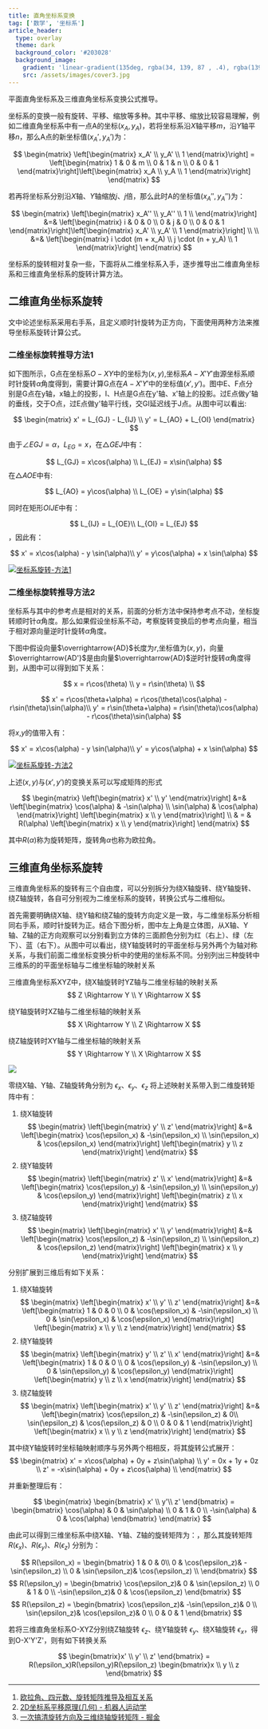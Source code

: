 ```yaml
---
title: 直角坐标系变换
tag: ['数学', '坐标系']
article_header:
  type: overlay
  theme: dark
  background_color: '#203028'
  background_image:
    gradient: 'linear-gradient(135deg, rgba(34, 139, 87 , .4), rgba(139, 34, 139, .4))'
    src: /assets/images/cover3.jpg
---
```


平面直角坐标系及三维直角坐标系变换公式推导。

<!--more-->
<!-- # 直角坐标系变换 -->

坐标系的变换一般有旋转、平移、缩放等多种。其中平移、缩放比较容易理解，例如二维直角坐标系中有一点A的坐标$(x_A,y_A)$，若将坐标系沿$X$轴平移$m$，沿$Y$轴平移$n$，那么A点的新坐标值$(x_A', y_A')$为：

$$
\begin{matrix}
    \left[\begin{matrix}
    x_A' \\
    y_A' \\
    1
    \end{matrix}\right] = \left[\begin{matrix}
    1 & 0 & m \\
    0 & 1 & n \\
    0 & 0 & 1
    \end{matrix}\right]\left[\begin{matrix}
    x_A \\
    y_A \\
    1
    \end{matrix}\right]
\end{matrix}
$$

若再将坐标系分别沿$X$轴、$Y$轴缩放$j$、$j$倍，那么此时A的坐标值$(x_A'', y_A'')$为：

$$
\begin{matrix}
    \left[\begin{matrix}
    x_A'' \\
    y_A'' \\
    1 \\
    \end{matrix}\right] &=& \left[\begin{matrix}
    i & 0 & 0 \\
    0 & j & 0 \\
    0 & 0 & 1
    \end{matrix}\right]\left[\begin{matrix}
    x_A' \\
    y_A' \\
    1
    \end{matrix}\right] \\  \\
    &=& \left[\begin{matrix}
    i \cdot (m + x_A) \\
    j \cdot (n + y_A) \\
    1
    \end{matrix}\right]
\end{matrix}
$$

坐标系的旋转相对复杂一些，下面将从二维坐标系入手，逐步推导出二维直角坐标系和三维直角坐标系的旋转计算方法。

## 二维直角坐标系旋转

文中论述坐标系采用右手系，且定义顺时针旋转为正方向，下面使用两种方法来推导坐标系旋转计算公式。

### 二维坐标旋转推导方法1

如下图所示，G点在坐标系$O-XY$中的坐标为$(x,y)$,坐标系$A-X'Y'$由源坐标系顺时针旋转$\alpha$角度得到，需要计算G点在$A-X'Y'$中的坐标值$(x',y')$。图中E、F点分别是G点在y轴，x轴上的投影，I、H点是G点在y'轴、x'轴上的投影。过E点做y'轴的垂线，交于O点，过E点做y'轴平行线，交GI延迟线于J点。从图中可以看出:

$$
\begin{matrix}
x' = L_{GJ} - L_{IJ} \\
y' = L_{AO} + L_{OI}
\end{matrix}
$$

由于$\angle EGJ = \alpha$，$L_{EG}=x$，在$\triangle GEJ$中有：

$$
L_{GJ} = x\cos(\alpha) \\
L_{EJ} = x\sin(\alpha)
$$
在$\triangle AOE$中有:

$$
L_{AO} = y\cos(\alpha) \\
L_{OE} = y\sin(\alpha)
$$

同时在矩形$OIJE$中有：

$$
L_{IJ} = L_{OE}\\
L_{OI} = L_{EJ}
$$，因此有：

$$
x' = x\cos(\alpha) - y \sin(\alpha)\\
y' = y\cos(\alpha) + x \sin(\alpha)
$$

[![坐标系旋转-方法1](./pic/coordinate-transform/坐标转换-1.png "坐标系旋转")](https://www.geogebra.org/m/d8sjhgay)

### 二维坐标旋转推导方法2

坐标系与其中的参考点是相对的关系，前面的分析方法中保持参考点不动，坐标旋转顺时针$\alpha$角度。那么如果假设坐标系不动，考察旋转变换后的参考点向量，相当于相对源向量逆时针旋转$\alpha$角度。

下图中假设向量$\overrightarrow{AD}$长度为$r$,坐标值为$(x, y)$，向量$\overrightarrow{AD'}$是由向量$\overrightarrow{AD}$逆时针旋转$\alpha$角度得到，从图中可以得到如下关系：

$$
x = r\cos(\theta) \\
y = r\sin(\theta) \\
$$

$$
x' = r\cos(\theta+\alpha) = r\cos(\theta)\cos(\alpha) - r\sin(\theta)\sin(\alpha)\\
y' = r\sin(\theta+\alpha) = r\sin(\theta)\cos(\alpha) - r\cos(\theta)\sin(\alpha)
$$

将$x$,$y$的值带入有：

$$
x' = x\cos(\alpha) - y \sin(\alpha)\\
y' = y\cos(\alpha) + x \sin(\alpha)
$$

[![坐标系旋转-方法2](./pic/coordinate-transform/坐标转换-2.png "向量旋转")](https://www.geogebra.org/m/g7awma3n)

上述$(x,y)$与$(x',y')$的变换关系可以写成矩阵的形式

$$
\begin{matrix}
\left[\begin{matrix}
x' \\
y'
\end{matrix}\right] &=& \left[\begin{matrix}
\cos(\alpha) & -\sin(\alpha) \\
\sin(\alpha) & \cos(\alpha)
\end{matrix}\right] \left[\begin{matrix}
x \\
y
\end{matrix}\right] \\
& = & R(\alpha) \left[\begin{matrix}
x \\
y
\end{matrix}\right]
\end{matrix}
$$

其中$R(\alpha)$称为旋转矩阵，旋转角$\alpha$也称为欧拉角。

## 三维直角坐标系旋转

三维直角坐标系的旋转有三个自由度，可以分别拆分为绕X轴旋转、绕Y轴旋转、绕Z轴旋转，各自可分别视为二维坐标系的旋转，转换公式与二维相似。

首先需要明确绕X轴、绕Y轴和绕Z轴的旋转方向定义是一致，与二维坐标系分析相同右手系，顺时针旋转为正。结合下图分析，图中左上角是立体图，从X轴、Y轴、Z轴的正方向观察可以分别看到立方体的三面颜色分别为红（右上）、绿（左下）、蓝（右下）。从图中可以看出，绕Y轴旋转时的平面坐标与另外两个为轴对称关系，与我们前面二维坐标变换分析中的使用的坐标系不同。分别列出三种旋转中三维系的的平面坐标轴与二维坐标轴的映射关系

三维直角坐标系XYZ中，绕X轴旋转时YZ轴与二维坐标轴的映射关系
$$
Z \Rightarrow Y \\
Y \Rightarrow X
$$

绕Y轴旋转时XZ轴与二维坐标轴的映射关系
$$
X \Rightarrow Y \\
Z \Rightarrow X
$$

绕Z轴旋转时XY轴与二维坐标轴的映射关系
$$
Y \Rightarrow Y \\
X \Rightarrow X
$$

![](./pic/coordinate-transform/坐标系旋转示意图.png)

零绕X轴、Y轴、Z轴旋转角分别为 $\epsilon_x$、$\epsilon_y$、$\epsilon_z$ 将上述映射关系带入到二维旋转矩阵中有：

1. 绕X轴旋转
$$
\begin{matrix}
\left[\begin{matrix}
y' \\
z'
\end{matrix}\right] &=& \left[\begin{matrix}
\cos(\epsilon_x) & -\sin(\epsilon_x) \\
\sin(\epsilon_x) & \cos(\epsilon_x)
\end{matrix}\right] \left[\begin{matrix}
y \\
z
\end{matrix}\right]
\end{matrix}
$$
2. 绕Y轴旋转
$$
\begin{matrix}
\left[\begin{matrix}
z' \\
x'
\end{matrix}\right] &=& \left[\begin{matrix}
\cos(\epsilon_y) & -\sin(\epsilon_y) \\
\sin(\epsilon_y) & \cos(\epsilon_y)
\end{matrix}\right] \left[\begin{matrix}
z \\
x
\end{matrix}\right]
\end{matrix}
$$
3. 绕Z轴旋转
$$
\begin{matrix}
\left[\begin{matrix}
x' \\
y'
\end{matrix}\right] &=& \left[\begin{matrix}
\cos(\epsilon_z) & -\sin(\epsilon_z) \\
\sin(\epsilon_z) & \cos(\epsilon_z)
\end{matrix}\right] \left[\begin{matrix}
x \\
y
\end{matrix}\right]
\end{matrix}
$$

分别扩展到三维后有如下关系：

1. 绕X轴旋转
$$
\begin{matrix}
\left[\begin{matrix}
x' \\
y' \\
z'
\end{matrix}\right] &=& \left[\begin{matrix}
1 & 0 & 0 \\
0 & \cos(\epsilon_x) & -\sin(\epsilon_x) \\
0 & \sin(\epsilon_x) & \cos(\epsilon_x)
\end{matrix}\right] \left[\begin{matrix}
x \\
y \\
z
\end{matrix}\right]
\end{matrix}
$$
2. 绕Y轴旋转
$$
\begin{matrix}
\left[\begin{matrix}
y' \\
z' \\
x'
\end{matrix}\right] &=& \left[\begin{matrix}
1 & 0 & 0 \\
0 & \cos(\epsilon_y) & -\sin(\epsilon_y) \\
0 & \sin(\epsilon_y) & \cos(\epsilon_y)
\end{matrix}\right] \left[\begin{matrix}
y \\
z \\
x
\end{matrix}\right]
\end{matrix}
$$
3. 绕Z轴旋转
$$
\begin{matrix}
\left[\begin{matrix}
x' \\
y' \\
z'
\end{matrix}\right] &=& \left[\begin{matrix}
\cos(\epsilon_z) & -\sin(\epsilon_z)  & 0\\
\sin(\epsilon_z) & \cos(\epsilon_z) & 0 \\
0 & 0 & 1
\end{matrix}\right] \left[\begin{matrix}
x \\
y \\
z
\end{matrix}\right]
\end{matrix}
$$

其中绕Y轴旋转时坐标轴映射顺序与另外两个相相反，将其旋转公式展开：
$$
\begin{matrix}
x' = x\cos(\alpha) + 0y + z\sin(\alpha) \\
y' = 0x + 1y + 0z \\
z' = -x\sin(\alpha) + 0y + z\cos(\alpha) \\
\end{matrix}
$$

并重新整理后有：

$$
\begin{matrix}
\begin{bmatrix}
x' \\ y'\\ z'
\end{bmatrix} = \begin{bmatrix}
\cos(\alpha) & 0 & \sin(\alpha) \\
0 & 1 & 0 \\
-\sin(\alpha) & 0 & \cos(\alpha)
\end{bmatrix}
\end{matrix}
$$

由此可以得到三维坐标系中绕X轴、Y轴、Z轴的旋转矩阵为：，那么其旋转矩阵 $R(\epsilon_x)$、$R(\epsilon_y)$、$R(\epsilon_z)$ 分别为：

$$
R(\epsilon_x) = \begin{bmatrix}
1 & 0 & 0\\
0 & \cos(\epsilon_z)&  -\sin(\epsilon_z) \\
0 & \sin(\epsilon_z)& \cos(\epsilon_z) \\
\end{bmatrix}
$$
$$
R(\epsilon_y) = \begin{bmatrix}
\cos(\epsilon_z)& 0 & \sin(\epsilon_z) \\
0 & 1 & 0 \\
-\sin(\epsilon_z)& 0 & \cos(\epsilon_z)
\end{bmatrix}
$$
$$
R(\epsilon_z) = \begin{bmatrix}
\cos(\epsilon_z)&  -\sin(\epsilon_z)& 0 \\
\sin(\epsilon_z)& \cos(\epsilon_z)& 0 \\
0 & 0 & 1
\end{bmatrix}
$$  

若将三维直角坐标系O-XYZ分别绕Z轴旋转 $\epsilon_z$、绕Y轴旋转 $\epsilon_y$、绕X轴旋转 $\epsilon_x$，得到O-X'Y'Z'，则有如下转换关系

$$
\begin{bmatrix}x' \\ y' \\ z' \end{bmatrix} =
R(\epsilon_x)R(\epsilon_y)R(\epsilon_z)
\begin{bmatrix}x \\ y \\ z \end{bmatrix}
$$

---

1. [欧拉角、四元数、旋转矩阵推导及相互关系](https://zhaoxuhui.top/blog/2018/03/13/RelationBetweenQ4&R&Euler.html)
2. [2D坐标系平移原理(几何) - 机器人运动学](https://robot.czxy.com/docs/kinematics/frames/2dtranslate/)
3. [一次搞清旋转方向及三维绕轴旋转矩阵 - 掘金](https://juejin.cn/post/7127677590776578079)